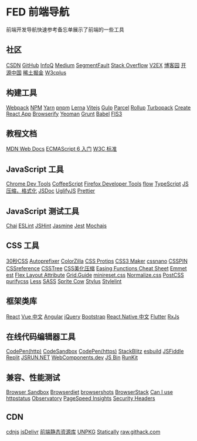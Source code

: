 FED 前端导航
===

前端开发导航快速参考备忘单展示了前端的一些工具

社区
---

[CSDN](https://www.csdn.net/)<!--rehype:target=_blank&style=background: rgb(252 85 49/var(\-\-bg\-opacity));-->
[GitHub](https://github.com/)<!--rehype:target=_blank&style=background: rgb(0 0 0/var(\-\-bg\-opacity));-->
[InfoQ](http://www.infoq.com/cn)<!--rehype:target=_blank&style=background: rgb(66 133 244/var(\-\-bg\-opacity));-->
[Medium](https://medium.com/topic/technology)<!--rehype:target=_blank-->
[SegmentFault](https://segmentfault.com/)<!--rehype:target=_blank&style=background: rgb(0 150 94/var(\-\-bg\-opacity));-->
[Stack Overflow](https://stackoverflow.com/)<!--rehype:target=_blank&style=background: rgb(244 130 37/var(\-\-bg\-opacity));-->
[V2EX](https://www.v2ex.com/?tab=tech)<!--rehype:target=_blank&style=background: rgb(0 0 0/var(\-\-bg\-opacity));-->
[博客园](https://www.cnblogs.com/)<!--rehype:target=_blank&style=background: rgb(46 122 203/var(\-\-bg\-opacity));-->
[开源中国](https://www.oschina.net/)<!--rehype:target=_blank&style=background: rgb(43 179 81/var(\-\-bg\-opacity));-->
[稀土掘金](https://juejin.im/)<!--rehype:target=_blank&style=background: rgb(30 128 255/var(\-\-bg\-opacity));-->
[W3cplus](https://www.w3cplus.com/)<!--rehype:target=_blank-->
<!--rehype:class=home-card-->

构建工具
---

[Webpack](http://webpack.github.io/)<!--rehype:target=_blank&style=background: rgb(107 148 216/var(\-\-bg\-opacity));-->
[NPM](https://www.npmjs.com/)<!--rehype:target=_blank&style=background: rgb(203 8 1/var(\-\-bg\-opacity));-->
[Yarn](https://yarnpkg.com/zh-Hans/)<!--rehype:target=_blank&style=background: rgb(33 136 182/var(\-\-bg\-opacity));-->
[pnpm](https://pnpm.io/)<!--rehype:target=_blank&style=background: rgb(246 146 32/var(\-\-bg\-opacity));-->
[Lerna](https://lerna.js.org/)<!--rehype:target=_blank&style=background: rgb(147 51 234/var(\-\-bg\-opacity));-->
[Vitejs](https://cn.vitejs.dev/)<!--rehype:target=_blank&style=background: rgb(188 52 254/var(\-\-bg\-opacity));-->
[Gulp](https://gulpjs.com/)<!--rehype:target=_blank&style=background: rgb(207 70 71/var(\-\-bg\-opacity));-->
[Parcel](https://en.parceljs.org/)<!--rehype:target=_blank&style=background: rgb(192 145 99/var(\-\-bg\-opacity));-->
[Rollup](https://rollupjs.org/guide/en/)<!--rehype:target=_blank&style=background: rgb(239 51 53/var(\-\-bg\-opacity));-->
[Turbopack](https://turbo.build/)<!--rehype:target=_blank&style=background: rgb(248 30 87/var(\-\-bg\-opacity));-->
[Create React App](https://create-react-app.dev/)<!--rehype:target=_blank&style=background: rgb(60 106 146/var(\-\-bg\-opacity));-->
[Browserify](http://browserify.org/)<!--rehype:target=_blank&style=background: rgb(60 106 146/var(\-\-bg\-opacity));-->
[Yeoman](http://yeoman.io/)<!--rehype:target=_blank-->
[Grunt](https://gruntjs.com/)<!--rehype:target=_blank-->
[Babel](https://babeljs.io/)<!--rehype:target=_blank&style=background: rgb(245 218 85/var(\-\-bg\-opacity));-->
[FIS3](https://fex-team.github.io/fis3/)<!--rehype:target=_blank-->
<!--rehype:class=home-card-->

教程文档
---

[MDN Web Docs](https://developer.mozilla.org/zh-CN/)<!--rehype:target=_blank&style=background: rgb(140 181 255/var(\-\-bg\-opacity));-->
[ECMAScript 6 入门](https://es6.ruanyifeng.com/)<!--rehype:target=_blank-->
[W3C 标准](http://w3help.org/)<!--rehype:target=_blank-->
<!--rehype:class=home-card-->

JavaScript 工具
---

[Chrome Dev Tools](https://www.google.cn/chrome/)<!--rehype:target=_blank-->
[CoffeeScript](https://coffeescript.org/)<!--rehype:target=_blank-->
[Firefox Developer Tools](https://www.mozilla.org/zh-CN/firefox/new/)<!--rehype:target=_blank-->
[flow](https://flow.org/)<!--rehype:target=_blank&style=background: rgb(232 189 54/var(\-\-bg\-opacity));-->
[TypeScript](https://www.typescriptlang.org/)<!--rehype:target=_blank&style=background: rgb(49 120 197/var(\-\-bg\-opacity));-->
[JS 压缩，格式化](https://www.css-js.com/)<!--rehype:target=_blank-->
[JSDoc](https://jsdoc.app/)<!--rehype:target=_blank&style=background: rgb(197 149 199/var(\-\-bg\-opacity));-->
[UglifyJS](http://lisperator.net/uglifyjs/transform)<!--rehype:target=_blank-->
[Prettier](https://prettier.io/)<!--rehype:target=_blank&style=background: rgb(197 149 199/var(\-\-bg\-opacity));-->
<!--rehype:class=home-card-->

JavaScript 测试工具
---

[Chai](http://chaijs.com/)<!--rehype:target=_blank&style=background: rgb(164 8 1/var(\-\-bg\-opacity));-->
[ESLint](https://eslint.org/)<!--rehype:target=_blank&style=background: rgb(76 50 195/var(\-\-bg\-opacity));-->
[JSHint](http://jshint.com/)<!--rehype:target=_blank-->
[Jasmine](https://jasmine.github.io/)<!--rehype:target=_blank&style=background: rgb(138 65 130/var(\-\-bg\-opacity));-->
[Jest](https://jestjs.io/)<!--rehype:target=_blank&style=background: rgb(158 79 101/var(\-\-bg\-opacity));-->
[Mochajs](https://mochajs.org/)<!--rehype:target=_blank&style=background: rgb(141 103 72/var(\-\-bg\-opacity));-->
<!--rehype:class=home-card-->

CSS 工具
---

[30秒CSS](https://atomiks.github.io/30-seconds-of-css/)<!--rehype:target=_blank-->
[Autoprefixer](https://github.com/postcss/autoprefixer)<!--rehype:target=_blank-->
[ColorZilla](http://www.colorzilla.com/gradient-editor/)<!--rehype:target=_blank-->
[CSS Protips](https://github.com/AllThingsSmitty/css-protips)<!--rehype:target=_blank-->
[CSS3 Maker](http://www.css3maker.com/)<!--rehype:target=_blank-->
[cssnano](http://cssnano.co/)<!--rehype:target=_blank-->
[CSSPIN](https://webkul.github.io/csspin/)<!--rehype:target=_blank-->
[CSSreference](https://cssreference.io/)<!--rehype:target=_blank-->
[CSSTree](https://github.com/csstree/csstree)<!--rehype:target=_blank-->
[CSS美化压缩](http://tool.css-js.com/)<!--rehype:target=_blank-->
[Easing Functions Cheat Sheet](http://easings.net/zh-cn)<!--rehype:target=_blank-->
[Emmet](https://www.emmet.io/)<!--rehype:target=_blank-->
[est](http://ecomfe.github.io/est/)<!--rehype:target=_blank-->
[Flex Layout Attribute](https://github.com/StefanKovac/flex-layout-attribute)<!--rehype:target=_blank-->
[Grid.Guide](http://grid.guide/)<!--rehype:target=_blank-->
[minireset.css](http://lesscss.org/)<!--rehype:target=_blank-->
[Normalize.css](http://necolas.github.io/normalize.css/)<!--rehype:target=_blank-->
[PostCSS](http://postcss.org/)<!--rehype:target=_blank-->
[purifycss](https://github.com/purifycss/purifycss)<!--rehype:target=_blank-->
[Less](https://lesscss.org/)<!--rehype:target=_blank&style=background: rgb(36 74 121/var(\-\-bg\-opacity));-->
[SASS](http://sass-lang.com/)<!--rehype:target=_blank&style=background: rgb(191 64 128/var(\-\-bg\-opacity));-->
[Sprite Cow](http://www.spritecow.com/)<!--rehype:target=_blank-->
[Stylus](http://stylus-lang.com/)<!--rehype:target=_blank&style=background: rgb(126 194 66/var(\-\-bg\-opacity));-->
[Stylelint](https://stylelint.io/)<!--rehype:target=_blank-->
<!--rehype:class=home-card-->

框架类库
---

[React](https://facebook.github.io/react/)<!--rehype:target=_blank&style=background: rgb(97 218 251/var(\-\-bg\-opacity));-->
[Vue 中文](https://cn.vuejs.org/)<!--rehype:target=_blank&style=background: rgb(66 184 131/var(\-\-bg\-opacity));-->
[Angular](https://angular.io/)<!--rehype:target=_blank&style=background: rgb(195 8 47/var(\-\-bg\-opacity));-->
[jQuery](http://www.jquery123.com/)<!--rehype:target=_blank-->
[Bootstrap](https://getbootstrap.com/)<!--rehype:target=_blank&style=background: rgb(113 44 249/var(\-\-bg\-opacity));-->
[React Native 中文](https://reactnative.cn/)<!--rehype:target=_blank&style=background: rgb(36 120 194/var(\-\-bg\-opacity));-->
[Flutter](https://flutter.dev/)<!--rehype:target=_blank&style=background: rgb(35 104 215/var(\-\-bg\-opacity));-->
[RxJs](http://reactivex.io/rxjs/)<!--rehype:target=_blank-->
<!--rehype:class=home-card-->

在线代码编辑器工具
---

[CodePen(http)](http://codepen.io/)<!--rehype:target=_blank-->
[CodeSandbox](https://codesandbox.io/)<!--rehype:target=_blank-->
[CodePen(https)](https://codepen.io/)<!--rehype:target=_blank-->
[StackBlitz](https://stackblitz.com/)<!--rehype:target=_blank-->
[esbuild](https://esbuild.github.io/)<!--rehype:target=_blank-->
[JSFiddle](https://jsfiddle.net/)<!--rehype:target=_blank-->
[Replit](https://replit.com/)<!--rehype:target=_blank-->
[JSRUN.NET](https://jsrun.net/)<!--rehype:target=_blank-->
[WebComponents.dev](https://webcomponents.dev/)<!--rehype:target=_blank-->
[JS Bin](https://jsbin.com/)<!--rehype:target=_blank-->
[RunKit](https://runkit.com/)<!--rehype:target=_blank-->
<!--rehype:class=home-card-->

兼容、性能测试
---

[Browser Sandbox](https://turbo.net/browsers)<!--rehype:target=_blank-->
[Browserdiet](https://browserdiet.com/zh/)<!--rehype:target=_blank-->
[browsershots](http://browsershots.org/)<!--rehype:target=_blank-->
[BrowserStack](https://www.browserstack.com/)<!--rehype:target=_blank-->
[Can I use](http://caniuse.com/)<!--rehype:target=_blank-->
[httpstatus](https://httpstatus.io/)<!--rehype:target=_blank-->
[Observatory](https://observatory.mozilla.org/)<!--rehype:target=_blank-->
[PageSpeed Insights](https://developers.google.com/speed/pagespeed/insights/?hl=zh-CN)<!--rehype:target=_blank-->
[Security Headers](https://securityheaders.com/)<!--rehype:target=_blank-->
<!--rehype:class=home-card-->

CDN
---

[cdnjs](https://cdnjs.com/)<!--rehype:target=_blank-->
[jsDelivr](https://www.jsdelivr.com/)<!--rehype:target=_blank-->
[前端静态资源库](https://cdn.baomitu.com/)<!--rehype:target=_blank-->
[UNPKG](https://unpkg.com/)<!--rehype:target=_blank-->
[Statically](https://statically.io/)<!--rehype:target=_blank-->
[raw.githack.com](http://raw.githack.com/)<!--rehype:target=_blank-->
<!--rehype:class=home-card-->
